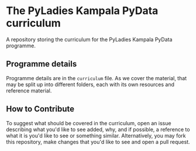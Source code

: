 # The PyLadies Kampala PyData curriculum
A repository storing the curriculum for the PyLadies Kampala PyData programme.

## Programme details
Programme details are in the `curriculum` file. As we cover the material, that may be split up into different folders, each with its own resources and reference material.

## How to Contribute
To suggest what should be covered in the curriculum, open an issue describing what you'd like to see added, why, and if possible, a reference to what it is you'd like to see or something similar. Alternatively, you may fork this repository, make changes that you'd like to see and open a pull request.
